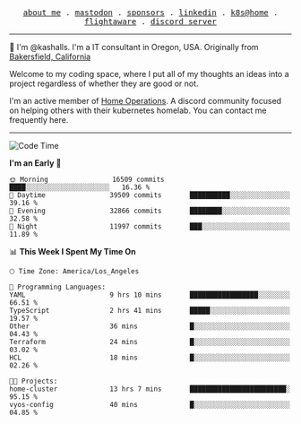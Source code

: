 <p align="center">
  <samp>
    <a href="https://jordanjones.org/">about me</a> .
    <a rel="me" href="https://mastodon.social/@kashall">mastodon</a> .
    <a href="https://github.com/sponsors/kashalls">sponsors</a> .
    <a href="https://linkedin.com/in/jordpjones">linkedin</a> .
    <a href="https://github.com/kashalls/home-cluster">k8s@home</a> .
    <a href="https://flightaware.com/adsb/stats/user/kashalls">flightaware</a> .
    <a href="https://discord.gg/V2WrCfqba9">discord server</a>
  </samp>
</p>

----------------------------------------------------------------

:wave: I'm @kashalls. I'm a IT consultant in Oregon, USA. Originally from [Bakersfield, California](https://maps.app.goo.gl/QQMtywTWghpXB6Tu6)

Welcome to my coding space, where I put all of my thoughts an ideas into a project regardless of whether they are good or not.

I'm an active member of [Home Operations](https://discord.gg/home-operations). A discord community focused on helping others with their kubernetes homelab. You can contact me frequently here.

----------------------------------------------------------------
<!--START_SECTION:waka-->
![Code Time](http://img.shields.io/badge/Code%20Time-1%2C928%20hrs%2013%20mins-blue)

**I'm an Early 🐤** 

```text
🌞 Morning                16509 commits       ████░░░░░░░░░░░░░░░░░░░░░   16.36 % 
🌆 Daytime                39509 commits       ██████████░░░░░░░░░░░░░░░   39.16 % 
🌃 Evening                32866 commits       ████████░░░░░░░░░░░░░░░░░   32.58 % 
🌙 Night                  11997 commits       ███░░░░░░░░░░░░░░░░░░░░░░   11.89 % 
```


📊 **This Week I Spent My Time On** 

```text
🕑︎ Time Zone: America/Los_Angeles

💬 Programming Languages: 
YAML                     9 hrs 10 mins       █████████████████░░░░░░░░   66.51 % 
TypeScript               2 hrs 41 mins       █████░░░░░░░░░░░░░░░░░░░░   19.57 % 
Other                    36 mins             █░░░░░░░░░░░░░░░░░░░░░░░░   04.43 % 
Terraform                24 mins             █░░░░░░░░░░░░░░░░░░░░░░░░   03.02 % 
HCL                      18 mins             █░░░░░░░░░░░░░░░░░░░░░░░░   02.26 % 

🐱‍💻 Projects: 
home-cluster             13 hrs 7 mins       ████████████████████████░   95.15 % 
vyos-config              40 mins             █░░░░░░░░░░░░░░░░░░░░░░░░   04.85 % 
```


<!--END_SECTION:waka-->